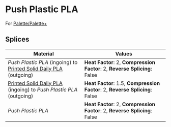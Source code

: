 # Push Plastic PLA

For [Palette/Palette+](palette.md)

## Splices

Material | Values
-------- | ------
_Push Plastic PLA_ (ingoing) to [Printed Solid Daily PLA](printed_solid_daily_pla.md) (outgoing) | **Heat Factor**: 2, **Compression Factor**: 2, **Reverse Splicing**: False
[Printed Solid Daily PLA](printed_solid_daily_pla.md) (ingoing) to _Push Plastic PLA_ (outgoing) | **Heat Factor**: 1.5, **Compression Factor**: 2, **Reverse Splicing**: False
_Push Plastic PLA_ | **Heat Factor**: 2, **Compression Factor**: 2, **Reverse Splicing**: False
